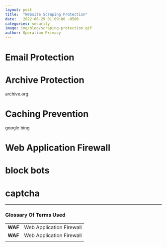 ```yaml
---
layout: post
title:  "Website Scraping Protection"
date:   2022-06-29 01:09:00 -0500
categories: security
image: img/blog/scraping-protection.gif
author: Operation Privacy
---
```




# Email Protection


# Archive Protection


archive.org


# Caching Prevention

google
bing


# Web Application Firewall

# block bots
# captcha



---

### Glossary Of Terms Used

|   |   |
|---|---|
|**WAF**|Web Application Firewall|
|**WAF**|Web Application Firewall|
|   |   |